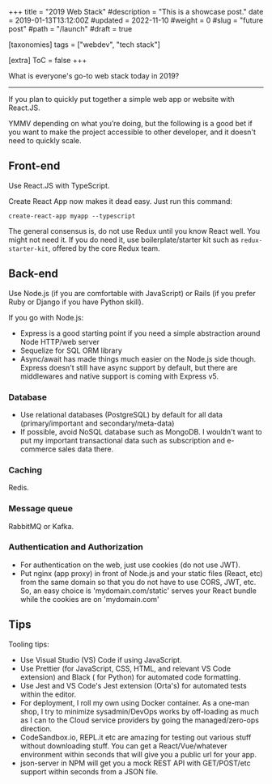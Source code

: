 +++
title = "2019 Web Stack"
#description = "This is a showcase post."
date = 2019-01-13T13:12:00Z
#updated = 2022-11-10
#weight = 0
#slug = "future post"
#path = "/launch"
#draft = true

[taxonomies]
tags = ["webdev", "tech stack"]

[extra]
ToC = false
+++

What is everyone's go-to web stack today in 2019?

---

If you plan to quickly put together a simple web app or website with React.JS.

YMMV depending on what you’re doing, but the following is a good bet if you want to make the project accessible to other developer, and it doesn't need to quickly scale.

## Front-end

Use React.JS with TypeScript.

Create React App now makes it dead easy. Just run this command:

`create-react-app myapp --typescript`

The general consensus is, do not use Redux until you know React well. You might not need it. If you do need it, use boilerplate/starter kit such as `redux-starter-kit`, offered by the core Redux team.

## Back-end

Use Node.js (if you are comfortable with JavaScript) or Rails (if you prefer Ruby or Django if you have Python skill).

If you go with Node.js:
- Express is a good starting point if you need a simple abstraction around Node HTTP/web server
- Sequelize for SQL ORM library
- Async/await has made things much easier on the Node.js side though. Express doesn't still have async support by default, but there are middlewares and native support is coming with Express v5.

### Database

- Use relational databases (PostgreSQL) by default for all data (primary/important and secondary/meta-data)
- If possible, avoid NoSQL database such as MongoDB. I wouldn't want to put my important transactional data such as subscription and e-commerce sales data there.

### Caching

Redis.

### Message queue

RabbitMQ or Kafka.

### Authentication and Authorization

- For authentication on the web, just use cookies (do not use JWT).
- Put nginx (app proxy) in front of Node.js and your static files (React, etc) from the same domain so that you do not have to use CORS, JWT, etc. So, an easy choice is 'mydomain.com/static' serves your React bundle while the cookies are on 'mydomain.com'

## Tips

Tooling tips:
- Use Visual Studio (VS) Code if using JavaScript.
- Use Prettier (for JavaScript, CSS, HTML, and relevant VS Code extension) and Black ( for Python) for automated code formatting.
- Use Jest and VS Code's Jest extension (Orta's) for automated tests within the editor.
- For deployment, I roll my own using Docker container. As a one-man shop, I try to minimize sysadmin/DevOps works by off-loading as much as I can to the Cloud service providers by going the managed/zero-ops direction.
- CodeSandbox.io, REPL.it etc are amazing for testing out various stuff without downloading stuff. You can get a React/Vue/whatever environment within seconds that will give you a public url for your app.
- json-server in NPM will get you a mock REST API with GET/POST/etc support within seconds from a JSON file.
